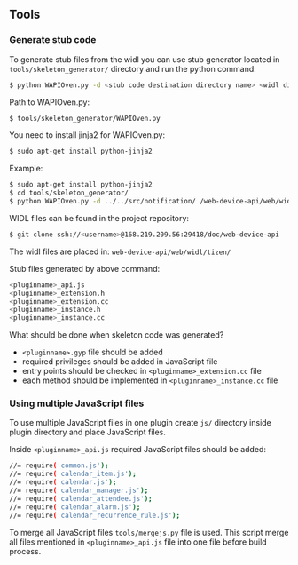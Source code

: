 ## Tools

### Generate stub code

To generate stub files from the widl you can use stub generator located in
```tools/skeleton_generator/``` directory and run the python command:

```sh
$ python WAPIOven.py -d <stub code destination directory name> <widl directory/pluginname>.widl
```

Path to WAPIOven.py:
```sh
$ tools/skeleton_generator/WAPIOven.py
```

You need to install jinja2 for WAPIOven.py:
```sh
$ sudo apt-get install python-jinja2
```

Example:
```sh
$ sudo apt-get install python-jinja2
$ cd tools/skeleton_generator/
$ python WAPIOven.py -d ../../src/notification/ /web-device-api/web/widl/tizen/notification.widl
```

WIDL files can be found in the project repository:

```sh
$ git clone ssh://<username>@168.219.209.56:29418/doc/web-device-api
```

The widl files are placed in: ```web-device-api/web/widl/tizen/```

Stub files generated by above command:

```sh
<pluginname>_api.js
<pluginname>_extension.h
<pluginname>_extension.cc
<pluginname>_instance.h
<pluginname>_instance.cc
```

What should be done when skeleton code was generated?
- ```<pluginname>.gyp``` file should be added
- required privileges should be added in JavaScript file
- entry points should be checked in ```<pluginname>_extension.cc``` file
- each method should be implemented in ```<pluginname>_instance.cc``` file

### Using multiple JavaScript files

To use multiple JavaScript files in one plugin create ```js/``` directory inside
plugin directory and place JavaScript files.

Inside ```<pluginname>_api.js``` required JavaScript files should be added:
```sh
//= require('common.js');
//= require('calendar_item.js');
//= require('calendar.js');
//= require('calendar_manager.js');
//= require('calendar_attendee.js');
//= require('calendar_alarm.js');
//= require('calendar_recurrence_rule.js');
```

To merge all JavaScript files ```tools/mergejs.py``` file is used.
This script merge all files mentioned in ```<pluginname>_api.js``` file into one
file before build process.
